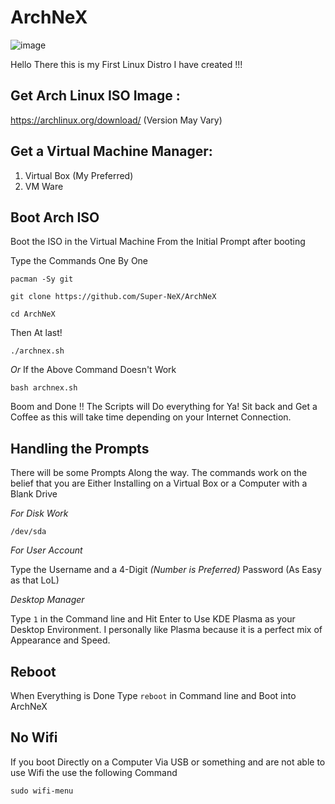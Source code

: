 # ArchNeX

![image](https://user-images.githubusercontent.com/90630500/139663198-1d382e3b-269a-43ef-97e8-4369031d36f4.png)


Hello There this is my First Linux Distro I have created !!!

Get Arch Linux ISO Image :
--
https://archlinux.org/download/ (Version May Vary)

Get a Virtual Machine Manager:
--
1. Virtual Box (My Preferred)
2. VM Ware 

Boot Arch ISO
--
Boot the ISO in the Virtual Machine
From the Initial Prompt after booting

Type the Commands One By One

```
pacman -Sy git
```
```
git clone https://github.com/Super-NeX/ArchNeX
```
```
cd ArchNeX
```
Then At last!
```
./archnex.sh
```
*Or* If the Above Command Doesn't Work
``` 
bash archnex.sh
```
Boom and Done !! The Scripts will Do everything for Ya! Sit back and Get a Coffee as this will take time depending on your Internet Connection.


Handling the Prompts
--
There will be some Prompts Along the way. The commands work on the belief that you are Either Installing on a Virtual Box or a Computer with a Blank Drive

*For Disk Work*
```
/dev/sda
```

*For User Account*

Type the Username and a 4-Digit *(Number is Preferred)* Password (As Easy as that LoL)

*Desktop Manager*

Type ```1``` in the Command line and Hit Enter to Use KDE Plasma as your Desktop Environment. I personally like Plasma because it is a perfect mix of Appearance and Speed.

Reboot
--
When Everything is Done Type ```reboot``` in Command line and Boot into ArchNeX

No Wifi
--
If you boot Directly on a Computer Via USB or something and are not able to use Wifi the use the following Command

```
sudo wifi-menu
```
